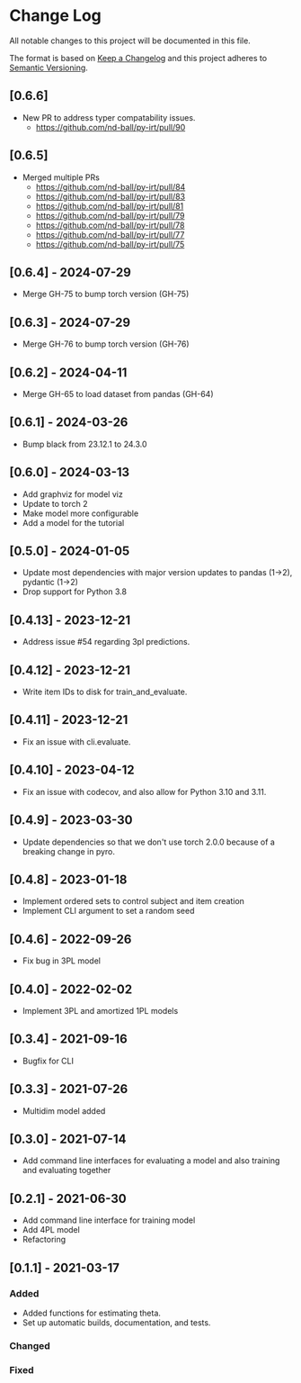 # Change Log
All notable changes to this project will be documented in this file.
 
The format is based on [Keep a Changelog](http://keepachangelog.com/)
and this project adheres to [Semantic Versioning](http://semver.org/).

## [0.6.6]

- New PR to address typer compatability issues. 
  - https://github.com/nd-ball/py-irt/pull/90

## [0.6.5]

- Merged multiple PRs 
    - https://github.com/nd-ball/py-irt/pull/84
    - https://github.com/nd-ball/py-irt/pull/83
    - https://github.com/nd-ball/py-irt/pull/81
    - https://github.com/nd-ball/py-irt/pull/79
    - https://github.com/nd-ball/py-irt/pull/78
    - https://github.com/nd-ball/py-irt/pull/77
    - https://github.com/nd-ball/py-irt/pull/75

## [0.6.4] - 2024-07-29

- Merge GH-75 to bump torch version (GH-75)


## [0.6.3] - 2024-07-29

- Merge GH-76 to bump torch version (GH-76)


## [0.6.2] - 2024-04-11

- Merge GH-65 to load dataset from pandas (GH-64)

## [0.6.1] - 2024-03-26

- Bump black from 23.12.1 to 24.3.0

## [0.6.0] - 2024-03-13

- Add graphviz for model viz
- Update to torch 2
- Make model more configurable
- Add a model for the tutorial

## [0.5.0] - 2024-01-05

- Update most dependencies with major version updates to pandas (1->2), pydantic (1->2)
- Drop support for Python 3.8

## [0.4.13] - 2023-12-21

- Address issue #54 regarding 3pl predictions. 

## [0.4.12] - 2023-12-21

- Write item IDs to disk for train_and_evaluate. 

## [0.4.11] - 2023-12-21

- Fix an issue with cli.evaluate.

## [0.4.10] - 2023-04-12

- Fix an issue with codecov, and also allow for Python 3.10 and 3.11.

## [0.4.9] - 2023-03-30

- Update dependencies so that we don't use torch 2.0.0 because of a breaking change in pyro.

## [0.4.8] - 2023-01-18

- Implement ordered sets to control subject and item creation
- Implement CLI argument to set a random seed

## [0.4.6] - 2022-09-26

- Fix bug in 3PL model

## [0.4.0] - 2022-02-02

- Implement 3PL and amortized 1PL models

## [0.3.4] - 2021-09-16

- Bugfix for CLI

## [0.3.3] - 2021-07-26

- Multidim model added

## [0.3.0] - 2021-07-14

- Add command line interfaces for evaluating a model and also training and evaluating together

## [0.2.1] - 2021-06-30

- Add command line interface for training model 
- Add 4PL model 
- Refactoring 

## [0.1.1] - 2021-03-17
 
### Added

- Added functions for estimating theta.
- Set up automatic builds, documentation, and tests.
    
### Changed
 
### Fixed
 
